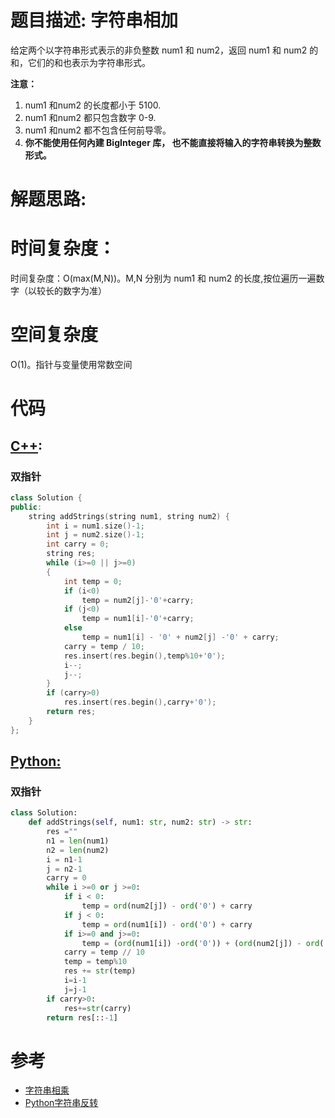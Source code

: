 # 题目描述: 字符串相加

给定两个以字符串形式表示的非负整数 num1 和 num2，返回 num1 和 num2 的和，它们的和也表示为字符串形式。

**注意：**

  1. num1 和num2 的长度都小于 5100.
  2. num1 和num2 都只包含数字 0-9.
  3. num1 和num2 都不包含任何前导零。
  4. **你不能使用任何內建 BigInteger 库， 也不能直接将输入的字符串转换为整数形式。**
  
# 解题思路:
  

# 时间复杂度：
  时间复杂度：O(max(M,N))。M,N 分别为 num1 和 num2 的长度,按位遍历一遍数字（以较长的数字为准）
  
# 空间复杂度
  O(1)。指针与变量使用常数空间
  
# 代码

## [C++](./Add-Strings.cpp):

### 双指针
```c++
class Solution {
public:
    string addStrings(string num1, string num2) {
        int i = num1.size()-1;
        int j = num2.size()-1;
        int carry = 0;
        string res;
        while (i>=0 || j>=0)
        {
            int temp = 0;
            if (i<0)
                temp = num2[j]-'0'+carry;
            if (j<0)
                temp = num1[i]-'0'+carry;
            else
                temp = num1[i] - '0' + num2[j] -'0' + carry;
            carry = temp / 10;
            res.insert(res.begin(),temp%10+'0');
            i--;
            j--;
        }
        if (carry>0)
            res.insert(res.begin(),carry+'0');
        return res;
    }
};
```

## [Python:](https://github.com/bryceustc/LeetCode_Note/blob/master/python/Add-Strings/Add-Strings.py)
### 双指针
```python
class Solution:
    def addStrings(self, num1: str, num2: str) -> str:
        res =""
        n1 = len(num1)
        n2 = len(num2)
        i = n1-1
        j = n2-1
        carry = 0
        while i >=0 or j >=0:
            if i < 0:
                temp = ord(num2[j]) - ord('0') + carry
            if j < 0:
                temp = ord(num1[i]) - ord('0') + carry
            if i>=0 and j>=0:
                temp = (ord(num1[i]) -ord('0')) + (ord(num2[j]) - ord('0')) + carry
            carry = temp // 10
            temp = temp%10
            res += str(temp)
            i=i-1
            j=j-1
        if carry>0:
            res+=str(carry)
        return res[::-1]
```
# 参考
  - [字符串相乘](https://github.com/bryceustc/LeetCode_Note/edit/master/cpp/Multiply-Strings/README.md)
  - [Python字符串反转](https://www.runoob.com/python3/python-string-reverse.html)
